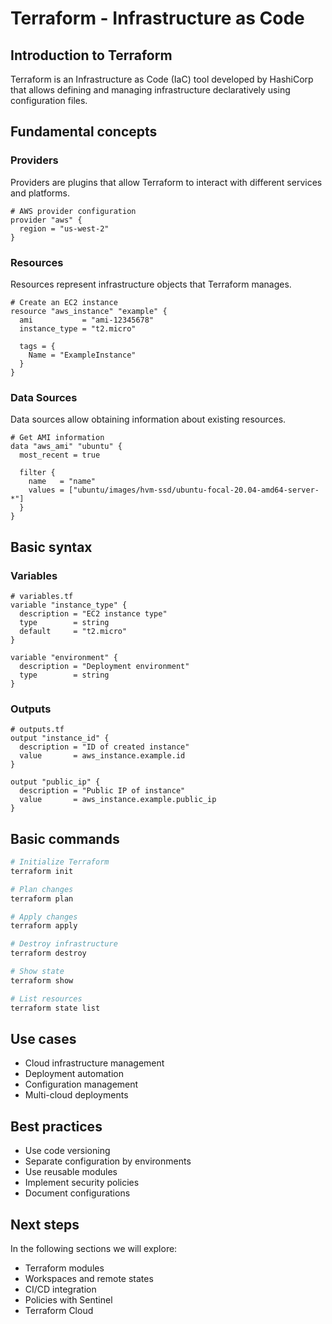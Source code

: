 # Terraform - Infrastructure as Code

## Introduction to Terraform

Terraform is an Infrastructure as Code (IaC) tool developed by HashiCorp that allows defining and managing infrastructure declaratively using configuration files.

## Fundamental concepts

### Providers
Providers are plugins that allow Terraform to interact with different services and platforms.

```hcl
# AWS provider configuration
provider "aws" {
  region = "us-west-2"
}
```

### Resources
Resources represent infrastructure objects that Terraform manages.

```hcl
# Create an EC2 instance
resource "aws_instance" "example" {
  ami           = "ami-12345678"
  instance_type = "t2.micro"
  
  tags = {
    Name = "ExampleInstance"
  }
}
```

### Data Sources
Data sources allow obtaining information about existing resources.

```hcl
# Get AMI information
data "aws_ami" "ubuntu" {
  most_recent = true
  
  filter {
    name   = "name"
    values = ["ubuntu/images/hvm-ssd/ubuntu-focal-20.04-amd64-server-*"]
  }
}
```

## Basic syntax

### Variables
```hcl
# variables.tf
variable "instance_type" {
  description = "EC2 instance type"
  type        = string
  default     = "t2.micro"
}

variable "environment" {
  description = "Deployment environment"
  type        = string
}
```

### Outputs
```hcl
# outputs.tf
output "instance_id" {
  description = "ID of created instance"
  value       = aws_instance.example.id
}

output "public_ip" {
  description = "Public IP of instance"
  value       = aws_instance.example.public_ip
}
```

## Basic commands

```bash
# Initialize Terraform
terraform init

# Plan changes
terraform plan

# Apply changes
terraform apply

# Destroy infrastructure
terraform destroy

# Show state
terraform show

# List resources
terraform state list
```

## Use cases

- Cloud infrastructure management
- Deployment automation
- Configuration management
- Multi-cloud deployments

## Best practices

- Use code versioning
- Separate configuration by environments
- Use reusable modules
- Implement security policies
- Document configurations

## Next steps

In the following sections we will explore:
- Terraform modules
- Workspaces and remote states
- CI/CD integration
- Policies with Sentinel
- Terraform Cloud
